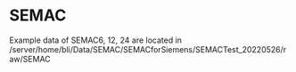 # SEMAC
Example data of SEMAC6, 12, 24 are located in /server/home/bli/Data/SEMAC/SEMACforSiemens/SEMACTest_20220526/raw/SEMAC
